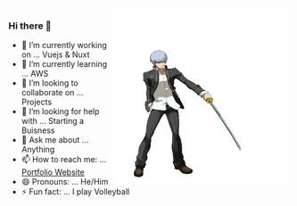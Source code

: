<img align="right" alt="GIF" src="me.gif" width="320" height="320" />

### Hi there 👋


- 🔭 I’m currently working on ... Vuejs & Nuxt 
- 🌱 I’m currently learning ... AWS
- 👯 I’m looking to collaborate on ... Projects 
- 🤔 I’m looking for help with ... Starting a Buisness
- 💬 Ask me about ... Anything
- 📫 How to reach me: ... [Portfolio Website](https://godwyn.dev)
- 😄 Pronouns: ... He/Him
- ⚡ Fun fact: ... I play Volleyball 

